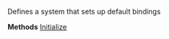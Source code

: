 Defines a system that sets up default bindings

**Methods**
[Initialize](Bifrost.Configuration.Defaults.IDefaultBindings.Initialize)
